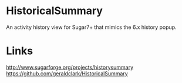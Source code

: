 HistoricalSummary
=================

An activity history view for Sugar7+ that mimics the 6.x history popup.

Links
=================
http://www.sugarforge.org/projects/historysummary
https://github.com/geraldclark/HistoricalSummary
